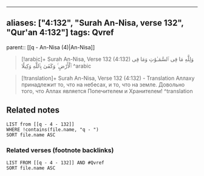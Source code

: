 
---
aliases: ["4:132", "Surah An-Nisa, verse 132", "Qur'an 4:132"]
tags: Qvref
---

parent:: [[q - An-Nisa (4)|An-Nisa]]

> [!arabic]+ Surah An-Nisa, Verse 132 (4:132)
> <span class="quran-arabic">وَلِلَّهِ مَا فِى ٱلسَّمَـٰوَٰتِ وَمَا فِى ٱلْأَرْضِ ۚ وَكَفَىٰ بِٱللَّهِ وَكِيلًا</span>
^arabic

> [!translation]+ Surah An-Nisa, Verse 132 (4:132) - Translation
> Аллаху принадлежит то, что на небесах, и то, что на земле. Довольно того, что Аллах является Попечителем и Хранителем!
^translation



## Related notes
```dataview
LIST from [[q - 4 - 132]]
WHERE !contains(file.name, "q - ")
SORT file.name ASC
```

### Related verses (footnote backlinks)
```dataview
LIST FROM [[q - 4 - 132]] AND #Qvref
SORT file.name ASC
```

